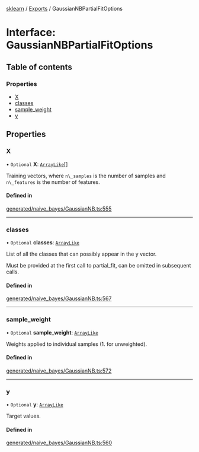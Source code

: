 [sklearn](../readme.md) / [Exports](../modules.md) / GaussianNBPartialFitOptions

# Interface: GaussianNBPartialFitOptions

## Table of contents

### Properties

- [X](GaussianNBPartialFitOptions.md#x)
- [classes](GaussianNBPartialFitOptions.md#classes)
- [sample\_weight](GaussianNBPartialFitOptions.md#sample_weight)
- [y](GaussianNBPartialFitOptions.md#y)

## Properties

### X

• `Optional` **X**: [`ArrayLike`](../modules.md#arraylike)[]

Training vectors, where `n\_samples` is the number of samples and `n\_features` is the number of features.

#### Defined in

[generated/naive_bayes/GaussianNB.ts:555](https://github.com/transitive-bullshit/scikit-learn-ts/blob/367336a/packages/sklearn/src/generated/naive_bayes/GaussianNB.ts#L555)

___

### classes

• `Optional` **classes**: [`ArrayLike`](../modules.md#arraylike)

List of all the classes that can possibly appear in the y vector.

Must be provided at the first call to partial\_fit, can be omitted in subsequent calls.

#### Defined in

[generated/naive_bayes/GaussianNB.ts:567](https://github.com/transitive-bullshit/scikit-learn-ts/blob/367336a/packages/sklearn/src/generated/naive_bayes/GaussianNB.ts#L567)

___

### sample\_weight

• `Optional` **sample\_weight**: [`ArrayLike`](../modules.md#arraylike)

Weights applied to individual samples (1. for unweighted).

#### Defined in

[generated/naive_bayes/GaussianNB.ts:572](https://github.com/transitive-bullshit/scikit-learn-ts/blob/367336a/packages/sklearn/src/generated/naive_bayes/GaussianNB.ts#L572)

___

### y

• `Optional` **y**: [`ArrayLike`](../modules.md#arraylike)

Target values.

#### Defined in

[generated/naive_bayes/GaussianNB.ts:560](https://github.com/transitive-bullshit/scikit-learn-ts/blob/367336a/packages/sklearn/src/generated/naive_bayes/GaussianNB.ts#L560)
